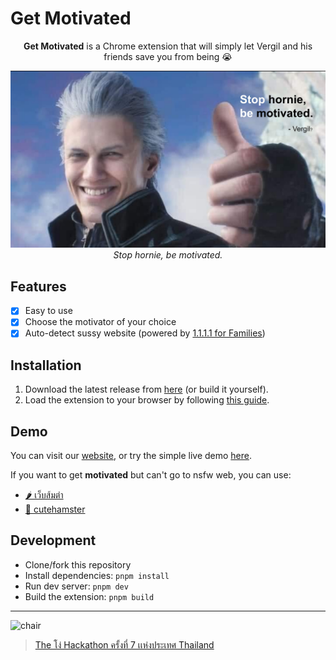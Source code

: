 # Get Motivated

<p align="center">
  <b>Get Motivated</b> is a Chrome extension that will simply let Vergil and his friends save you from being 😭
</p>
<p align="center">
  <!-- <img width="296" alt="example" src="https://github.com/richeyphu/GetMotivated/assets/55230837/608bec0d-8f31-4bff-b140-a138b48d7ec5"> -->
  <img alt="cover" src="docs/assets/cover.jpg">
  <i>Stop hornie, be motivated.</i>
</p>

## Features

- [x] Easy to use
- [x] Choose the motivator of your choice
- [x] Auto-detect sussy website (powered by [1.1.1.1 for Families](https://1.1.1.1/family/))

## Installation

1. Download the latest release from [here](https://github.com/richeyphu/GetMotivated/releases) (or build it yourself).
2. Load the extension to your browser by following [this guide](https://developer.chrome.com/docs/extensions/mv3/getstarted/development-basics/#load-unpacked).

## Demo

You can visit our [website](https://richeyphu.github.io/GetMotivated/), or try the simple live demo [here](https://richeyphu.github.io/GetMotivated/demo.html).

If you want to get **motivated** but can't go to nsfw web, you can use:

- [🌶️ เว็บส้มตำ](https://somtam.vercel.app)
- [🐹 cutehamster](https://cutehamster.vercel.app)

## Development

- Clone/fork this repository
- Install dependencies: `pnpm install`
- Run dev server: `pnpm dev`
- Build the extension: `pnpm build`

---

![chair](https://i.kym-cdn.com/entries/icons/mobile/000/042/547/vergil_chair.jpg)

> [The โง่ Hackathon ครั้งที่ 7 เเห่งประเทศ Thailand](https://stupid.hackathon.in.th/7/)
